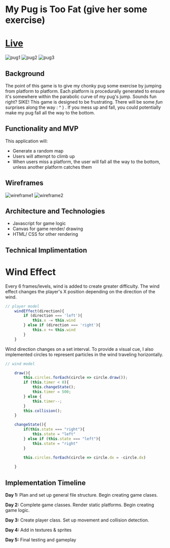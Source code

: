 # My Pug is Too Fat (give her some exercise)

# [Live](https://git-ds.github.io/my_pug_too_fat/)

![pug1](https://user-images.githubusercontent.com/39077702/139508307-f8f56b19-3a90-4625-a7ed-8a43c6e7a009.png)
![pug2](https://user-images.githubusercontent.com/39077702/139508308-2dd3e65c-05d6-4def-bbdd-f5d6213dff15.png)
![pug3](https://user-images.githubusercontent.com/39077702/139508309-27df8e02-49ea-4ce4-994d-13187b1ad018.png)

## Background

The point of this game is to give my chonky pug some exercise by jumping from platform to platform. Each platform is procedurally generated to ensure it's somewhere within the parabolic curve of my pug's jump. Sounds fun right? SIKE! This game is designed to be frustrating. There will be some *fun* surprises along the way : ^ ) . If you mess up and fall, you could potentially make my pug fall all the way to the bottom. 

## Functionality and MVP

This application will:

- Generate a random map
- Users will attempt to climb up
- When users miss a platform, the user will fall all the way to the bottom, unless another platform catches them

## Wireframes
![wireframe1](https://i.ibb.co/p0cKzZg/IMG-3879-1.jpg)
![wireframe2](https://i.ibb.co/Gt74nRL/IMG-3877-1.jpg)
## Architecture and Technologies 

- Javascript for game logic
- Canvas for game render/ drawing
- HTML/ CSS for other rendering

## Technical Implimentation

# Wind Effect

Every 6 frames/levels, wind is added to create greater difficulty. The wind effect changes the player's X position depending on the direction of the wind.
```javascript
// player model
    windEffect(direction){
        if (direction === 'left'){
            this.x -= this.wind
        } else if (direction === 'right'){
            this.x += this.wind
        }
    }
```

Wind direction changes on a set interval. To provide a visual cue, I also implemented circles to represent particles in the wind traveling horizontally.

```javascript
// wind model

    draw(){
        this.circles.forEach(circle => circle.draw());
        if (this.timer < 0){
            this.changeState();
            this.timer = 500;
        } else {
            this.timer--;
        }
        this.collision();
    }

    changeState(){
        if(this.state === "right"){
            this.state = "left"
        } else if (this.state === "left"){
            this.state = "right"
        }

        this.circles.forEach(circle => circle.dx = -circle.dx)
    
    }

```






## Implementation Timeline

<b>Day 1:</b> Plan and set up general file structure. Begin creating game clases. 

<b>Day 2:</b> Complete game classes. Render static platforms. Begin creating game logic.

<b>Day 3:</b> Create player class. Set up movement and collision detection.

<b>Day 4:</b> Add in textures & sprites

<b>Day 5:</b> Final testing and gameplay 
